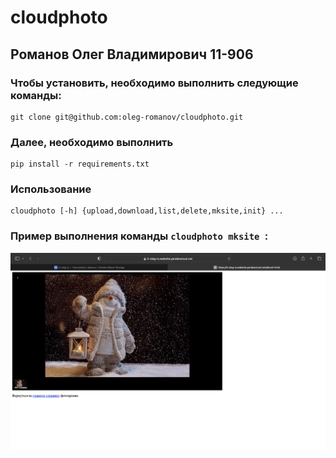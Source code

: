 # cloudphoto
## Романов Олег Владимирович 11-906

### Чтобы установить, необходимо выполнить следующие команды:
```
git clone git@github.com:oleg-romanov/cloudphoto.git
```
### Далее, необходимо выполнить
```
pip install -r requirements.txt
```

### Использование
```
cloudphoto [-h] {upload,download,list,delete,mksite,init} ...
```

### Пример выполнения команды ```cloudphoto mksite ```:
![](src/example/example.png)